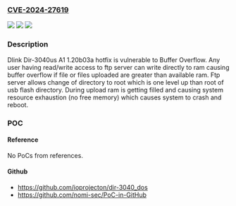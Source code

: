 ### [CVE-2024-27619](https://cve.mitre.org/cgi-bin/cvename.cgi?name=CVE-2024-27619)
![](https://img.shields.io/static/v1?label=Product&message=n%2Fa&color=blue)
![](https://img.shields.io/static/v1?label=Version&message=n%2Fa&color=blue)
![](https://img.shields.io/static/v1?label=Vulnerability&message=n%2Fa&color=brighgreen)

### Description

Dlink Dir-3040us A1 1.20b03a hotfix is vulnerable to Buffer Overflow. Any user having read/write access to ftp server can write directly to ram causing buffer overflow if file or files uploaded are greater than available ram. Ftp server allows change of directory to root which is one level up than root of usb flash directory. During upload ram is getting filled and causing system resource exhaustion (no free memory) which causes system to crash and reboot.

### POC

#### Reference
No PoCs from references.

#### Github
- https://github.com/ioprojecton/dir-3040_dos
- https://github.com/nomi-sec/PoC-in-GitHub

